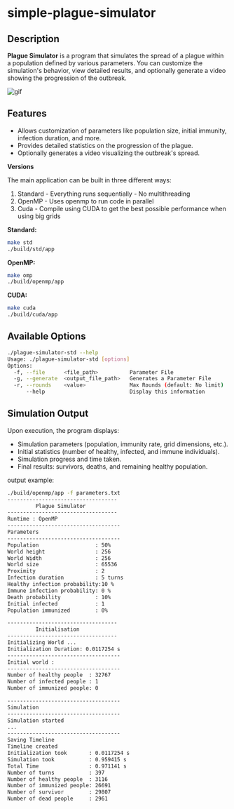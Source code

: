 # simple-plague-simulator

## Description

**Plague Simulator** is a program that simulates the spread of a plague within a population defined by various parameters. You can customize the simulation's behavior, view detailed results, and optionally generate a video showing the progression of the outbreak.

![gif](./docs/assets/img/plague.gif)

## Features

- Allows customization of parameters like population size, initial immunity, infection duration, and more.
- Provides detailed statistics on the progression of the plague.
- Optionally generates a video visualizing the outbreak's spread.

**Versions**

The main application can be built in three different ways:

1. Standard - Everything runs sequentially - No multithreading
2. OpenMP - Uses openmp to run code in parallel
3. Cuda - Compile using CUDA to get the best possible performance when using big grids

**Standard:**

```bash
make std
./build/std/app
```

**OpenMP:**

```bash
make omp
./build/openmp/app
```

**CUDA:**

```bash
make cuda
./build/cuda/app
```

## **Available Options**

```bash
./plague-simulator-std --help
Usage: ./plague-simulator-std [options]
Options:
  -f, --file      <file_path>          Parameter File
  -g, --generate  <output_file_path>   Generates a Parameter File
  -r, --rounds    <value>              Max Rounds (default: No limit)
      --help                           Display this information
```

## Simulation Output

Upon execution, the program displays:

- Simulation parameters (population, immunity rate, grid dimensions, etc.).
- Initial statistics (number of healthy, infected, and immune individuals).
- Simulation progress and time taken.
- Final results: survivors, deaths, and remaining healthy population.

output example:

```bash
./build/openmp/app -f parameters.txt
-----------------------------------
         Plague Simulator
-----------------------------------
Runtime : OpenMP
------------------------------------
Parameters
------------------------------------
Population                  : 50%
World height                : 256
World Width                 : 256
World size                  : 65536
Proximity                   : 2
Infection duration          : 5 turns
Healthy infection probability:10 %
Immune infection probability: 0 %
Death probability           : 10%
Initial infected            : 1
Population immunized        : 0%

-----------------------------------
         Initialisation
-----------------------------------
Initializing World ...
Initialization Duration: 0.0117254 s
------------------------------------
Initial world :
------------------------------------
Number of healthy people  : 32767
Number of infected people : 1
Number of immunized people: 0

------------------------------------
Simulation
------------------------------------
Simulation started
...
------------------------------------
Saving Timeline
Timeline created
Initialization took       : 0.0117254 s
Simulation took           : 0.959415 s
Total Time                : 0.971141 s
Number of turns           : 397
Number of healthy people  : 3116
Number of immunized people: 26691
Number of survivor        : 29807
Number of dead people     : 2961
```
